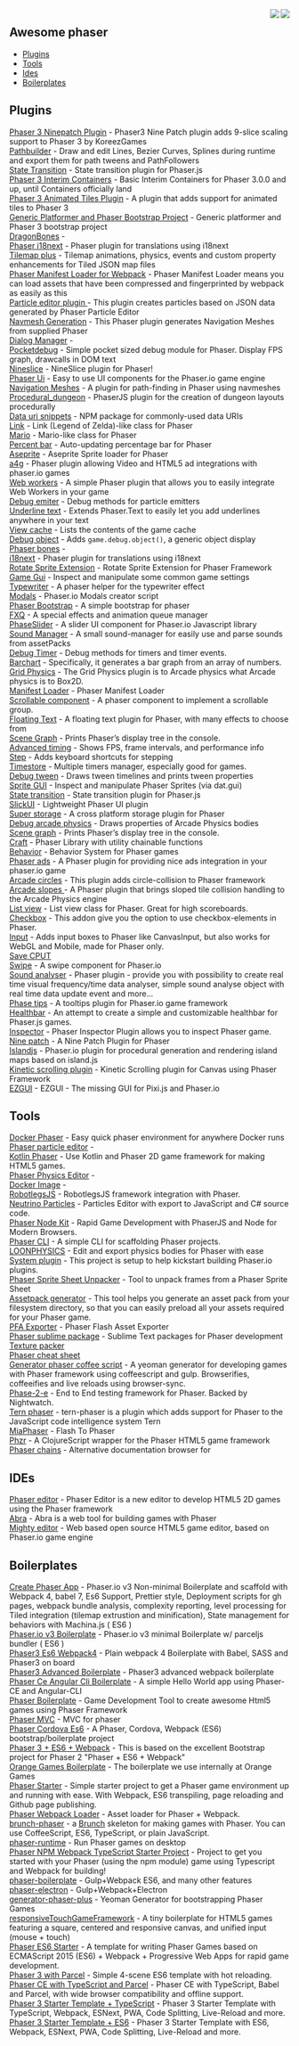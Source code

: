 <img src="http://phaser.io/images/github/div-getting-started.png" align="right">
<img src="http://phaser.io/images/github/learn.jpg" align="right">

Awesome phaser
---

* [Plugins](#plugins)
* [Tools](#tools)
* [Ides](#ides)
* [Boilerplates](#boilerplates)


Plugins
-------
[Phaser 3 Ninepatch Plugin](https://github.com/koreezgames/phaser3-ninepatch-plugin) - Phaser3 Nine Patch plugin adds 9-slice scaling support to Phaser 3 by KoreezGames   
[Pathbuilder](https://github.com/samid737/phaser3-plugin-pathbuilder) - Draw and edit Lines, Bezier Curves, Splines during runtime and export them for path tweens and PathFollowers   
[State Transition](https://github.com/cristianbote/phaser-state-transition) - State transition plugin for Phaser.js   
[Phaser 3 Interim Containers](https://github.com/ziao/phaser3-interim-containers) - Basic Interim Containers for Phaser 3.0.0 and up, until Containers officially land   
[Phaser 3 Animated Tiles Plugin](https://github.com/nkholski/phaser-animated-tiles) - A plugin that adds support for animated tiles to Phaser 3   
[Generic Platformer and Phaser Bootstrap Project](https://github.com/nkholski/phaser3-es6-webpack) - Generic platformer and Phaser 3 bootstrap project  
[DragonBones](https://github.com/DragonBones/DragonBonesJS/tree/master/Phaser) -   
[Phaser i18next](https://github.com/orange-games/phaser-i18next) - Phaser plugin for translations using i18next  
[Tilemap plus](https://github.com/colinvella/phaser-tilemap-plus) - Tilemap animations, physics, events and custom property enhancements for Tiled JSON map files  
[Phaser Manifest Loader for Webpack](https://www.npmjs.com/package/phaser-manifest-loader) - Phaser Manifest Loader means you can load assets that have been compressed and fingerprinted by webpack as easily as this  
[Particle editor plugin ](https://github.com/koreezgames/phaser-particle-editor-plugin) - This plugin creates particles based on JSON data generated by Phaser Particle Editor  
[Navmesh Generation](https://github.com/amaccann/phaser-navmesh-generation) - This Phaser plugin generates Navigation Meshes from supplied Phaser  
[Dialog Manager](https://github.com/phreaknation/plugin.dialogmanager) -   
[Pocketdebug](https://github.com/samid737/phaser-plugin-pocketdebug) - Simple pocket sized debug module for Phaser. Display FPS graph, drawcalls in DOM text  
[Nineslice](https://github.com/orange-games/phaser-nineslice) - NineSlice plugin for Phaser!  
[Phaser Ui](https://github.com/JarLowrey/phaser-ui) - Easy to use UI components for the Phaser.io game engine  
[Navigation Meshes](https://github.com/mikewesthad/phaser-navmesh) - A plugin for path-finding in Phaser using navmeshes   
[Procedural_dungeon](https://github.com/anthony-mills/procedural_dungeon) - PhaserJS plugin for the creation of dungeon layouts procedurally   
[Data uri snippets](https://github.com/SaFrMo/data-uri-snippets) - NPM package for commonly-used data URIs   
[Link](https://github.com/SaFrMo/phaser-link) - Link (Legend of Zelda)-like class for Phaser   
[Mario](https://github.com/SaFrMo/phaser-mario) - Mario-like class for Phaser   
[Percent bar](https://github.com/SaFrMo/phaser-percent-bar) - Auto-updating percentage bar for Phaser   
[Aseprite](https://github.com/JeremyWildsmith/phaser-aseprite) - Aseprite Sprite loader for Phaser   
[a4g](https://github.com/ad4game/phaser-a4g) - Phaser plugin allowing Video and HTML5 ad integrations with phaser.io games   
[Web workers](https://github.com/orange-games/phaser-web-workers) - A simple Phaser plugin that allows you to easily integrate Web Workers in your game   
[Debug emiter](https://github.com/samme/phaser-debug-emitter) - Debug methods for particle emitters   
[Underline text](https://github.com/brentstrandy/phaser-underline-text) - Extends Phaser.Text to easily let you add underlines anywhere in your text   
[View cache](https://github.com/samme/phaser-view-cache) - Lists the contents of the game cache   
[Debug object](https://github.com/samme/phaser-debug-object) - Adds `game.debug.object()`, a generic object display   
[Phaser bones](https://bitbucket.org/silashatfield/phaserbones) -   
[i18next](https://github.com/orange-games/phaser-i18next) - Phaser plugin for translations using i18next  
[Rotate Sprite Extension](https://github.com/jdnichollsc/Phaser-Rotate-Sprite-Extension) - Rotate Sprite Extension for Phaser Framework  
[Game Gui](https://github.com/samme/phaser-plugin-game-gui) - Inspect and manipulate some common game settings  
[Typewriter](https://github.com/netgfx/Phaser-typewriter) - A phaser helper for the typewriter effect  
[Modals](https://github.com/netgfx/phaser_modals) - Phaser.io Modals creator script  
[Phaser Bootstrap](https://github.com/netgfx/Phaser_Bootstrap) - A simple bootstrap for phaser  
[FXQ](https://github.com/netgfx/Phaser-FXQ) - A special effects and animation queue manager  
[PhaseSlider](https://github.com/netgfx/PhaseSlider) - A slider UI component for Phaser.io Javascript library  
[Sound Manager](https://github.com/netgfx/Phaser-SoundManager) - A small sound-manager for easily use and parse sounds from assetPacks  
[Debug Timer](https://github.com/samme/phaser-debug-timer) - Debug methods for timers and timer events.  
[Barchart](https://github.com/aphorism44/phaser-barchart) - Specifically, it generates a bar graph from an array of numbers.  
[Grid Physics](https://github.com/nkholski/phaser-grid-physics) - The Grid Physics plugin is to Arcade physics what Arcade physics is to Box2D.  
[Manifest Loader](https://github.com/mattcolman/phaser-manifest-loader) - Phaser Manifest Loader  
[Scrollable component](https://github.com/trueicecold/phaser-scrollable) - A phaser component to implement a scrollable group.  
[Floating Text](https://github.com/netgfx/Phaser-FloatingText) - A floating text plugin for Phaser, with many effects to choose from  
[Scene Graph](https://github.com/samme/phaser-plugin-scene-graph) - Prints Phaser’s display tree in the console.  
[Advanced timing](https://github.com/samme/phaser-plugin-advanced-timing) - Shows FPS, frame intervals, and performance info  
[Step](https://github.com/samme/phaser-plugin-step) - Adds keyboard shortcuts for stepping  
[Timestore](https://github.com/xenohunter/timestore) - Multiple timers manager, especially good for games.  
[Debug tween](https://github.com/samme/phaser-plugin-debug-tween/) - Draws tween timelines and prints tween properties  
[Sprite GUI](https://github.com/samme/phaser-sprite-gui) - Inspect and manipulate Phaser Sprites (via dat.gui)  
[State transition](https://github.com/cristianbote/phaser-state-transition) - State transition plugin for Phaser.js  
[SlickUI](https://github.com/Flaxis/slick-ui) - Lightweight Phaser UI plugin  
[Super storage](https://github.com/orange-games/phaser-super-storage) - A cross platform storage plugin for Phaser  
[Debug arcade physics](https://github.com/samme/phaser-plugin-debug-arcade-physics) - Draws properties of Arcade Physics bodies  
[Scene graph](https://github.com/samme/phaser-plugin-scene-graph) - Prints Phaser’s display tree in the console.  
[Craft](https://github.com/webcaetano/craft) - Phaser Library with utility chainable functions  
[Behavior](https://github.com/luizbills/phaser-behavior-plugin) - Behavior System for Phaser games  
[Phaser ads](https://github.com/orange-games/phaser-ads) - A Phaser plugin for providing nice ads integration in your phaser.io game  
[Arcade circles](https://github.com/VitaZheltyakov/phaser-arcade-circles-plugin) - This plugin adds circle-collision to Phaser framework  
[Arcade slopes
](https://github.com/hexus/phaser-arcade-slopes) - A Phaser plugin that brings sloped tile collision handling to the Arcade Physics engine  
[List view](https://github.com/mattcolman/phaser-list-view) - List view class for Phaser. Great for high scoreboards.  
[Checkbox](https://github.com/Raiper34/phaser-checkbox) - This addon give you the option to use checkbox-elements in Phaser.  
[Input](https://github.com/orange-games/phaser-input) - Adds input boxes to Phaser like CanvasInput, but also works for WebGL and Mobile, made for Phaser only.  
[Save CPUT](https://github.com/photonstorm/phaser-plugins/tree/master/SaveCPU)  
[Swipe](https://github.com/flogvit/phaser-swipe) - A swipe component for Phaser.io  
[Sound analyser](https://github.com/KaktusFlame/phaser-sound-analyser) - Phaser plugin - provide you with possibility to create real time visual frequency/time data analyser, simple sound analyse object with real time data update event and more...  
[Phase tips](https://github.com/netgfx/Phasetips) - A tooltips plugin for Phaser.io game framework  
[Healthbar](https://github.com/bmarwane/phaser.healthbar) - An attempt to create a simple and customizable healthbar for Phaser.js games.  
[Inspector](https://github.com/netcell/phaser-inspector) - Phaser Inspector Plugin allows you to inspect Phaser game.  
[Nine patch](https://github.com/netcell/nine-patch-phaser-plugin) - A Nine Patch Plugin for Phaser  
[Islandjs](https://github.com/luckylooke/phaser-islandjs-plugin) - Phaser.io plugin for procedural generation and rendering island maps based on island.js  
[Kinetic scrolling plugin](https://github.com/jdnichollsc/Phaser-Kinetic-Scrolling-Plugin) - Kinetic Scrolling plugin for Canvas using Phaser Framework  
[EZGUI](https://github.com/Ezelia/EZGUI) - EZGUI - The missing GUI for Pixi.js and Phaser.io  

Tools
-----
[Docker Phaser](https://github.com/chrisdlangton/docker-phaser) - Easy quick phaser environment for anywhere Docker runs   
[Phaser particle editor](https://phaser-particle-editor.firebaseapp.com) -   
[Kotlin Phaser](https://github.com/hiperbou/kotlin-phaser) - Use Kotlin and Phaser 2D game framework for making HTML5 games.  
[Phaser Physics Editor](http://subefotos.esy.es/PhysicsEditor/) -   
[Docker Image](https://hub.docker.com/r/nidup/phaser/) -   
[RobotlegsJS](https://github.com/RobotlegsJS/RobotlegsJS-Phaser) - RobotlegsJS framework integration with Phaser.  
[Neutrino Particles](https://neutrinoparticles.com/) - Particles Editor with export to JavaScript and C# source code.  
[Phaser Node Kit](https://github.com/develephant/phaser-node-kit) - Rapid Game Development with PhaserJS and Node for Modern Browsers.  
[Phaser CLI](https://github.com/nerdenough/phaser-cli) - A simple CLI for scaffolding Phaser projects.  
[LOONPHYSICS](https://loonride.com/physics) - Edit and export physics bodies for Phaser with ease  
[System plugin](https://github.com/phreaknation/system.plugin) - This project is setup to help kickstart building Phaser.io plugins.  
[Phaser Sprite Sheet Unpacker](https://github.com/lvcabral/PhaserSpriteSheetUnpacker) - Tool to unpack frames from a Phaser Sprite Sheet  
[Assetpack generator](https://github.com/hilts-vaughan/grunt-phaser-assetpack-generator) - This tool helps you generate an asset pack from your filesystem directory, so that you can easily preload all your assets required for your Phaser game.  
[PFA Exporter](https://github.com/mmcs85/PFA-Exporter) - Phaser Flash Asset Exporter  
[Phaser sublime package](https://github.com/boniatillo-com/PhaserSublimePackage) - Sublime Text packages for Phaser development  
[Texture packer](https://www.codeandweb.com/texturepacker/download)   
[Phaser cheat sheet](http://www.html5gamedevs.com/applications/core/interface/file/attachment.php?id=5935)  
[Generator phaser coffee script](https://github.com/ozankasikci/generator-phaser-coffeescript-gulp) - A yeoman generator for developing games with Phaser framework using coffeescript and gulp. Browserifies, coffeeifies and live reloads using browser-sync.  
[Phase-2-e](https://www.npmjs.com/package/phase-2-e) - End to End testing framework for Phaser. Backed by Nightwatch.  
[Tern phaser](https://www.npmjs.com/package/tern-phaser) - tern-phaser is a plugin which adds support for Phaser to the JavaScript code intelligence system Tern  
[MiaPhaser](https://github.com/gamefriends/MiaPhaser) - Flash To Phaser  
[Phzr](https://github.com/dparis/phzr) - A ClojureScript wrapper for the Phaser HTML5 game framework  
[Phaser chains](http://phaserchains.boniatillo.com/) - Alternative documentation browser for  

IDEs
---
[Phaser editor](https://gumroad.com/l/phasereditor) - Phaser Editor is a new editor to develop HTML5 2D games using the Phaser framework  
[Abra](https://aurifexlabs.com/) - Abra is a web tool for building games with Phaser  
[Mighty editor](http://mightyfingers.com/) - Web based open source HTML5 game editor, based on Phaser.io game engine  

Boilerplates
---
[Create Phaser App](https://github.com/simiancraft/create-phaser-app) - Phaser.io v3 Non-minimal Boilerplate and scaffold with Webpack 4, babel 7, Es6 Support, Prettier style, Deployment scripts for gh pages, webpack bundle analysis, complexity reporting, level processing for Tiled integration (tilemap extrustion and minification), State management for behaviors with Machina.js ( ES6 )   
[Phaser.io v3 Boilerplate](https://github.com/22mahmoud/Phaser.io-v3-Boilerplate?utm_source=gamedevjsweekly&utm_medium=email) - Phaser.io v3 minimal Boilerplate w/ parceljs bundler ( ES6 )   
[Phaser3 Es6 Webpack4](https://github.com/rafaeldelboni/phaser3-es6-webpack4) - Plain webpack 4 Boilerplate with Babel, SASS and Phaser3 on board   
[Phaser3 Advanced Boilerplate](https://github.com/RiCoTeRoX/phaser3-advanced-boilerplate) - Phaser3 advanced webpack boilerplate   
[Phaser Ce Angular Cli Boilerplate](https://github.com/GrindheadGames/phaser-ce-angular-cli-boilerplate) - A simple Hello World app using Phaser-CE and Angular-CLI  
[Phaser Boilerplate](https://github.com/DallOner/Phaser-Boilerplate) - Game Development Tool to create awesome Html5 games using Phaser Framework  
[Phaser MVC](https://github.com/TLmaK0/phaser-mvc) - MVC for phaser  
[Phaser Cordova Es6](https://github.com/udia-software/phaser-cordova-es6) - A Phaser, Cordova, Webpack (ES6) bootstrap/boilerplate project  
[Phaser 3 + ES6 + Webpack](https://github.com/nkholski/phaser3-es6-webpack) - This is based on the excellent Bootstrap project for Phaser 2 "Phaser + ES6 + Webpack"  
[Orange Games Boilerplate](https://github.com/orange-games/phaser-ts-boilerplate) - The boilerplate we use internally at Orange Games  
[Phaser Starter](https://github.com/oliverbenns/phaser-starter) - Simple starter project to get a Phaser game environment up and running with ease. With Webpack, ES6 transpiling, page reloading and Github page publishing.  
[Phaser Webpack Loader](https://github.com/goldfire/phaser-webpack-loader) - Asset loader for Phaser + Webpack.  
[brunch-phaser](https://github.com/samme/brunch-phaser) - a [Brunch](http://brunch.io) skeleton for making games with Phaser. You can use CoffeeScript, ES6, TypeScript, or plain JavaScript.  
[phaser-runtime](https://github.com/samuelnovaes/phaser-runtime?utm_source=gamedevjsweekly&utm_medium=email) - Run Phaser games on desktop  
[Phaser NPM Webpack TypeScript Starter Project](https://github.com/rroylance/phaser-npm-webpack-typescript-starter-project) - Project to get you started with your Phaser (using the npm module) game using Typescript and Webpack for building!  
[phaser-boilerplate](https://github.com/webcaetano/phaser-boilerplate) - Gulp+Webpack ES6, and many other features  
[phaser-electron](https://github.com/webcaetano/phaser-electron) - Gulp+Webpack+Electron  
[generator-phaser-plus](https://github.com/rblopes/generator-phaser-plus) - Yeoman Generator for bootstrapping Phaser Games  
[responsiveTouchGameFramework](https://github.com/xem/responsiveTouchGameFramework?utm_source=gamedevjsweekly&utm_medium=email) - A tiny boilerplate for HTML5 games featuring a square, centered and responsive canvas, and unified input (mouse + touch)  
[Phaser ES6 Starter](https://github.com/brenopolanski/phaser-es6-starter) - A template for writing Phaser Games based on ECMAScript 2015 (ES6) + Webpack + Progressive Web Apps for rapid game development.  
[Phaser 3 with Parcel](https://github.com/samme/phaser-parcel) - Simple 4-scene ES6 template with hot reloading.  
[Phaser CE with TypeScript and Parcel](https://github.com/Cerlancism/Phaser-CE-TypeScript-ParcelJS) - Phaser CE with TypeScript, Babel and Parcel, with wide browser compatibility and offline support.  
[Phaser 3 Starter Template + TypeScript](https://github.com/yandeu/phaser-project-template#readme) - Phaser 3 Starter Template with TypeScript, Webpack, ESNext, PWA, Code Splitting, Live-Reload and more.  
[Phaser 3 Starter Template + ES6](https://github.com/yandeu/phaser-project-template-es6#readme) - Phaser 3 Starter Template with ES6, Webpack, ESNext, PWA, Code Splitting, Live-Reload and more.
